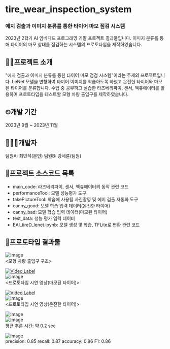 # tire_wear_inspection_system
### 에지 검출과 이미지 분류를 통한 타이어 마모 점검 시스템
2023년 2학기 AI 임베디드 프로그래밍 기말 프로젝트 결과물입니다. 이미지 분류를 통해 타이어의 마모 상태를 점검하는 시스템의 프로토타입을 제작하였습니다.

## 👨‍🏫프로젝트 소개
"에지 검출과 이미지 분류를 통한 타이어 마모 점검 시스템"이라는 주제의 프로젝트입니다.
LeNet 모델을 변형하여 타이어 이미지를 학습하도록 하였고 온전한 타이어와 마모된 타이어를 분류합니다.
수업 중 공부하고 실습한 라즈베리파이, 센서, 엑츄에이터를 활용하여 프로토타입을 테스트할 모형 차량 출입구를 제작하였습니다.

## ⏲개발 기간
2023년 9월 ~ 2023년 11월

## 🧑‍🤝‍🧑개발자
팀원A: 최민석(본인)
팀원B: 강세륜(팀원)

## 📜프로젝트 소스코드 목록
* main_code: 라즈베리파이, 센서, 엑츄에이터의 동작 관련 코드
* performanceTool: 모델 성능평가 도구
* takePictureTool: 학습에 사용될 사진촬영 및 에지 검출 자동화 도구
* canny_good: 모델 학습 입력 데이터(온전한 타이어)
* canny_bad: 모델 학습 입력 데이터(마모된 타이어)
* test_data: 성능 평가 입력 데이터
* EAI_tireD_lenet.ipynb: 모델 생성 및 학습, TFLite로 변환 관련 코드

## 🧱프로토타입 결과물
![image](https://github.com/user-attachments/assets/db45eba0-9e75-4532-9776-24f2ffb7769d)<br>
<모형 차량 출입구 구조>

[![Video Label](http://img.youtube.com/vi/vS1r80bjqQ4/0.jpg)](https://youtu.be/vS1r80bjqQ4)<br>
![image](https://github.com/user-attachments/assets/2200ee7e-2ecf-4d44-a2b3-29f153e2382d)<br>
<프로토타입 시연 영상(마모된 타이어)>

[![Video Label](http://img.youtube.com/vi/Uj8V2BtA_cc/0.jpg)](https://youtu.be/Uj8V2BtA_cc)<br>
![image](https://github.com/user-attachments/assets/f81ecad1-e7de-4382-b171-370e22436645)<br>
<프로토타입 시연 영상(온전한 타이어)>

![image](https://github.com/user-attachments/assets/7cb84724-306d-4d99-a081-40b67f60d6d6)<br>
![image](https://github.com/user-attachments/assets/070e8d6f-bf35-4abb-b160-308f16362d30)<br>
평균 추론 시간: 약 0.2 sec

![image](https://github.com/user-attachments/assets/aedeb8f6-820b-4d8e-8171-761b28e2d168)<br>
precision: 0.85
recall: 0.87
accuracy: 0.86
F1: 0.86


